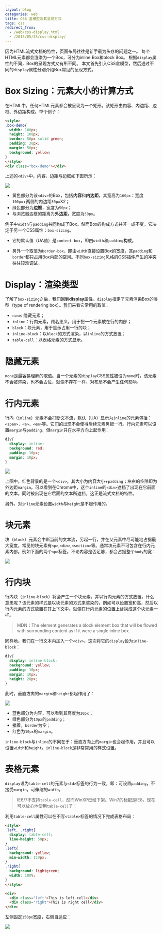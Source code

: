```yaml
---
layout: blog 
categories: web
title: CSS 盒模型及其呈现方式
tags: css
redirect_from:
  - /web/css-display.html
  - /2015/05/28/css-display/
---
```


因为HTML流式文档的特性，页面布局往往是新手最为头疼的问题之一。
每个HTML元素都会渲染为一个Box，可分为inline Box和block Box。
根据`display`属性的不同，Box的呈现方式又有所不同。
本文首先引入CSS盒模型，然后通过不同的`display`属性分别介绍Box常见的呈现方式。

# Box Sizing：元素大小的计算方式

在HTML中，任何HTML元素都会被呈现为一个矩形。该矩形由内容、内边距、边框、外边距构成。举个例子：

```html
<style>
.box-demo{
  width: 100px;
  height: 100px;
  border: 50px solid green;
  padding: 30px;
  margin: 50px;
  background: yellow;
}
</style>
<div class="box-demo"></div>
```

上述的`<div>`中，内容、边距与边框如下图所示：

![](/assets/img/blog/css/content-box@2x.png)

* 黄色部分为该`<div>`的Box，包括**内容**和**内边距**，其宽高为`160px`：宽度`100px`+两侧的内边距`30px`X2；
* 绿色部分为**边框**，宽度为`50px`；
* 与浏览器边框的距离为**外边距**，宽度为`50px`。

例子中`width`与`padding`共同构成了Box。然而Box的构成方式并非一成不变，它决定于另一个CSS属性：`box-sizing`。

* 它的默认值（UA值）是`content-box`，即由`width`和`padding`构成。

* 另外一个取值为`border-box`，即由`width`直接设置Box的宽度，其`padding`和`border`都只占用Box内部的空间。不同`box-sizing`风格的CSS插件产生的冲突往往较难调试。

<!--more-->

# Display：渲染类型

了解了`box-sizing`之后，我们回到**display**属性。`display`指定了元素渲染Box的类型（type of rendering box）。我们来看它常用的取值：

* `none`: 隐藏元素；
* `inline`：行内元素，顾名思义，用于把一个元素放在行的内部；
* `block`：块元素，用于显示占用一行的块；
* `inline-block`：以`block`的方式渲染，以`inline`的方式放置；
* `table-cell`：以表格元素的方式显示。

# 隐藏元素

`none`是最容易理解的取值。当一个元素的`display`CSS属性被设为`none`时，该元素不会被渲染，也不会占位，就像不存在一样。对布局不会产生任何影响。

# 行内元素

行内（`inline`）元素不会打断文本流，默认（UA）显示为`inline`的元素包括：`<span>`，`<a>`，`<em>`等。它们的出现不会使得后续元素另起一行。行内元素可以设置`margin`与`padding`，但`margin`只在水平方向上起作用：

```css
div{
  display: inline;
  background: red;
  padding: 10px;
  margin: 10px;
}
```

![](/assets/img/blog/css/inline@2x.png)

上图中，红色背景的是一个`<div>`，其大小为内容大小+`padding`；左右的空隙即为外边距`margin`。可以看到在Chrome中，这个`inline`的`<div>`遮挡了出现在它前面的文本，同时被出现在它后面的文本所遮挡。这正是流式文档的特性。

另外，对`inline`元素设置`width`与`height`是不起作用的。

# 块元素

块（`block`）元素会中断当前的文本流，另起一行，并在父元素中尽可能地占据最大宽度。常见的块元素有`<p>`,`<div>`,`<section>`等。通常块元素不可包含在行内元素内部。例如下面的两个`<p>`标签，不论内容是否足够，都会占据整个`body`的宽：

![](/assets/img/blog/css/block@2x.png)

# 行内块

行内块（`inline-block`）将会产生一个块元素，并以行内元素的方式放置。什么意思呢？该元素的样式是以块元素的方式来渲染的，例如可以设置宽和高，然后以行内元素的方式放置在其上下文中，就像在行内元素的位置上替换成这个块元素一样。

> MDN：The element generates a block element box that will be flowed with surrounding content as if it were a single inline box.

同样地，我们在一行文本内加入一个`<div>`，这次将它的`display`设为`inline-block`：

```css
div{
  display: inline-block;
  background: yellow;
  padding: 10px;
  margin: 10px;
  height: 20px;
}
```

此时，垂直方向的`margin`和`height`都起作用了：

![](/assets/img/blog/css/inline-block@2x.png)

* 蓝色部分为内容，可以看到其高度为`20px`；
* 绿色部分为`10px`的`padding`；
* 接着，`border`为空；
* 红色为`10px`的`margin`。

`inline-block`与`inline`的不同在于：垂直方向上的`margin`也会起作用，并且可以设置`width`和`height`。`inline-block`是非常常用的样式设置。

# 表格元素

`display`设为`table-cell`的元素与`<td>`标签的行为一致，即：可设置`padding`，不接受`margin`，可伸缩的`width`。

> IE6/7不支持`table-cell`，然而WinXP已经下架。Win7的标配是IE8。现在可以放心地使用`table-cell`了！

利用`table-cell`属性可以在不写`<table>`标签的情况下完成表格布局：

```html
<style>
.left, .right{
  display: table-cell;
  line-height: 50px;
}
.left{
  background: yellow;
  min-width: 150px;
}
.right{
  background: lightgreen;
  width: 100%;
}
</style>

<div>
  <div class="left">This is left cell</div>
  <div class="right">This is right cell</div>
</div>
```

左侧固定`150px`宽度，右侧自适应：

![](/assets/img/blog/css/table-cell@2x.png)


